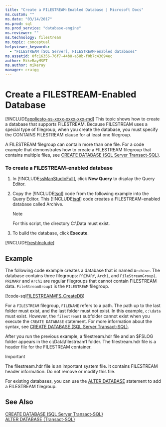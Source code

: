 ```yaml
---
title: "Create a FILESTREAM-Enabled Database | Microsoft Docs"
ms.custom: ""
ms.date: "03/14/2017"
ms.prod: sql
ms.prod_service: "database-engine"
ms.reviewer: ""
ms.technology: filestream
ms.topic: conceptual
helpviewer_keywords: 
  - "FILESTREAM [SQL Server], FILESTREAM-enabled databases"
ms.assetid: 0fc16356-76f7-44b8-a58b-f0b7c43694ec
author: MikeRayMSFT
ms.author: mikeray
manager: craigg
---
```

# Create a FILESTREAM-Enabled Database
[!INCLUDE[appliesto-ss-xxxx-xxxx-xxx-md](../../includes/appliesto-ss-xxxx-xxxx-xxx-md.md)]
  This topic shows how to create a database that supports FILESTREAM. Because FILESTREAM uses a special type of filegroup, when you create the database, you must specify the CONTAINS FILESTREAM clause for at least one filegroup.  
  
 A FILESTREAM filegroup can contain more than one file. For a code example that demonstrates how to create a FILESTREAM filegroup that contains multiple files, see [CREATE DATABASE &#40;SQL Server Transact-SQL&#41;](../../t-sql/statements/create-database-sql-server-transact-sql.md).  
  
### To create a FILESTREAM-enabled database  
  
1.  In [!INCLUDE[ssManStudioFull](../../includes/ssmanstudiofull-md.md)], click **New Query** to display the Query Editor.  
  
2.  Copy the [!INCLUDE[tsql](../../includes/tsql-md.md)] code from the following example into the Query Editor. This [!INCLUDE[tsql](../../includes/tsql-md.md)] code creates a FILESTREAM-enabled database called Archive.  
  
    > [!NOTE]  
    >  For this script, the directory C:\Data must exist.  
  
3.  To build the database, click **Execute**.  

[!INCLUDE[freshInclude](../../includes/paragraph-content/fresh-note-steps-feedback.md)]

## Example  
 The following code example creates a database that is named `Archive`. The database contains three filegroups: `PRIMARY`, `Arch1`, and `FileStreamGroup1`. `PRIMARY` and `Arch1` are regular filegroups that cannot contain FILESTREAM data. `FileStreamGroup1` is the `FILESTREAM` filegroup.  
  
 [!code-sql[FILESTREAM#FS_CreateDB](../../relational-databases/blob/codesnippet/tsql/create-a-filestream-enab_1.sql)]  
  
 For a `FILESTREAM` filegroup, `FILENAME` refers to a path. The path up to the last folder must exist, and the last folder must not exist. In this example, `c:\data` must exist. However, the `filestream1` subfolder cannot exist when you execute the `CREATE DATABASE` statement. For more information about the syntax, see [CREATE DATABASE &#40;SQL Server Transact-SQL&#41;](../../t-sql/statements/create-database-sql-server-transact-sql.md).  
  
 After you run the previous example, a filestream.hdr file and an $FSLOG folder appears in the c:\Data\filestream1 folder. The filestream.hdr file is a header file for the FILESTREAM container.  
  
> [!IMPORTANT]  
>  The filestream.hdr file is an important system file. It contains FILESTREAM header information. Do not remove or modify this file.  
  
 For existing databases, you can use the [ALTER DATABASE](../../t-sql/statements/alter-database-transact-sql.md) statement to add a FILESTREAM filegroup.  
  
## See Also  
 [CREATE DATABASE &#40;SQL Server Transact-SQL&#41;](../../t-sql/statements/create-database-sql-server-transact-sql.md)   
 [ALTER DATABASE &#40;Transact-SQL&#41;](../../t-sql/statements/alter-database-transact-sql.md)  
  
  

